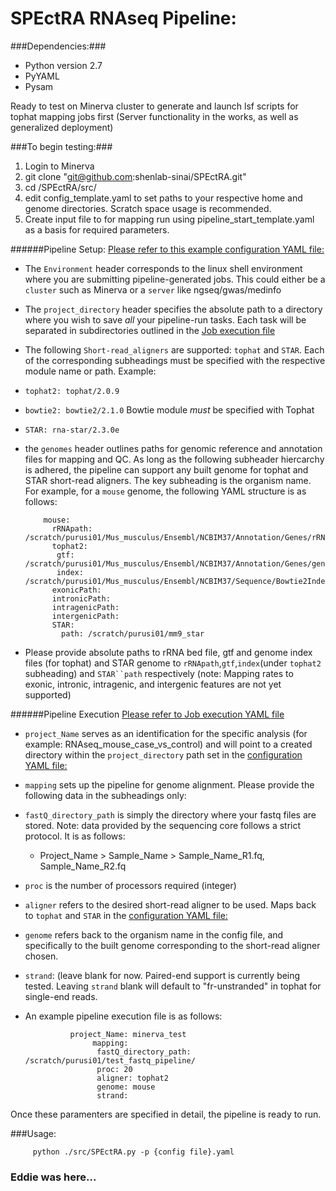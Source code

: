 SPEctRA RNAseq Pipeline:
=============================

###Dependencies:###
 - Python version 2.7 
 - PyYAML
 - Pysam

Ready to test on Minerva cluster to generate and launch lsf scripts for tophat mapping jobs first (Server functionality in the works, as well as generalized deployment)

###To begin testing:###
  1. Login to Minerva
  2. git clone "git@github.com:shenlab-sinai/SPEctRA.git"
  3. cd /SPEctRA/src/
  4. edit config_template.yaml to set paths to your respective home and genome directories. Scratch space usage is recommended.
  5. Create input file to for mapping run using pipeline_start_template.yaml as a basis for required parameters.
     
######Pipeline Setup: [Please refer to this example configuration YAML file:](/src/config_template.yaml)
          
- The `Environment` header corresponds to the linux shell environment where you are submitting pipeline-generated jobs. This could either be a  `cluster` such as Minerva or a `server` like ngseq/gwas/medinfo
- The `project_directory` header specifies the absolute path to a directory where you wish to save <i>all</i> your pipeline-run tasks. Each task will be separated in subdirectories outlined in the [Job execution file](pipeline_start_template.yaml)
           
- The following `Short-read_aligners` are supported: `tophat` and `STAR`. Each of the corresponding subheadings must be specified with the respective module name or path. Example: 
 - `tophat2: tophat/2.0.9`
 - `bowtie2: bowtie2/2.1.0` Bowtie module <i>must</i> be specified with Tophat
 - `STAR: rna-star/2.3.0e`
 - the `genomes` header outlines paths for genomic reference and annotation files for mapping and QC. As long as the following subheader hiercarchy is adhered, the pipeline can support any built genome for tophat and STAR short-read aligners. The key subheading is the organism name. For example, for a `mouse` genome, the following YAML structure is as follows:
   


           mouse:
             rRNApath: /scratch/purusi01/Mus_musculus/Ensembl/NCBIM37/Annotation/Genes/rRNA.bed
             tophat2:
              gtf: /scratch/purusi01/Mus_musculus/Ensembl/NCBIM37/Annotation/Genes/genes.gtf
              index: /scratch/purusi01/Mus_musculus/Ensembl/NCBIM37/Sequence/Bowtie2Index/genome
             exonicPath:
             intronicPath:
             intragenicPath:
             intergenicPath:
             STAR:
               path: /scratch/purusi01/mm9_star
      
 - Please provide absolute paths to rRNA bed file, gtf and genome index files (for tophat) and STAR genome to `rRNApath`,`gtf`,`index`(under `tophat2` subheading) and `STAR``path` respectively
 (note: Mapping rates to exonic, intronic, intragenic, and intergenic features are not yet supported) 

######Pipeline Execution [Please refer to Job execution YAML file](pipeline_start_template.yaml)
- `project_Name` serves as an identification for the specific analysis (for example: RNAseq_mouse_case_vs_control) and will point to a created directory within the `project_directory` path set in the [configuration YAML file:](/src/config_template.yaml)
- `mapping` sets up the pipeline for genome alignment. Please provide the following data in the subheadings only:
 - `fastQ_directory_path` is simply the directory where your fastq files are stored. Note: data provided by the sequencing core follows a strict protocol. It is as follows:  
   - Project_Name > Sample_Name > Sample_Name_R1.fq, Sample_Name_R2.fq 
 - `proc` is the number of processors required (integer)
 - `aligner` refers to the desired short-read aligner to be used. Maps back to `tophat` and `STAR` in the [configuration YAML file:](/src/config_template.yaml)
 - `genome` refers back to the organism name in the config file, and specifically to the built genome corresponding to the short-read aligner chosen.
 - `strand`: (leave blank for now. Paired-end support is currently being tested. Leaving `strand` blank will default to "fr-unstranded" in tophat for single-end reads.
- An example pipeline execution file is as follows:


                project_Name: minerva_test
                     mapping:
                      fastQ_directory_path: /scratch/purusi01/test_fastq_pipeline/
                      proc: 20
                      aligner: tophat2
                      genome: mouse
                      strand:

Once these paramenters are specified in detail, the pipeline is ready to run.

###Usage:
       
  

         python ./src/SPEctRA.py -p {config file}.yaml


### Eddie was here...
